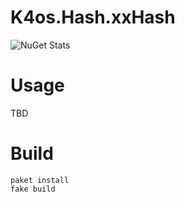 # K4os.Hash.xxHash

![NuGet Stats](https://img.shields.io/nuget/v/K4os.Hash.xxHash.svg)

# Usage

TBD

# Build

```shell
paket install
fake build
```
